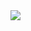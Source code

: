 <img align="right" src="https://github-readme-stats.vercel.app/api?username=BangjinMa&show_icons=true&icon_color=0366d6&text_color=24292e&bg_color=ffffff&hide_title=true&count_private=true&include_all_commits=true&theme=merko" />
